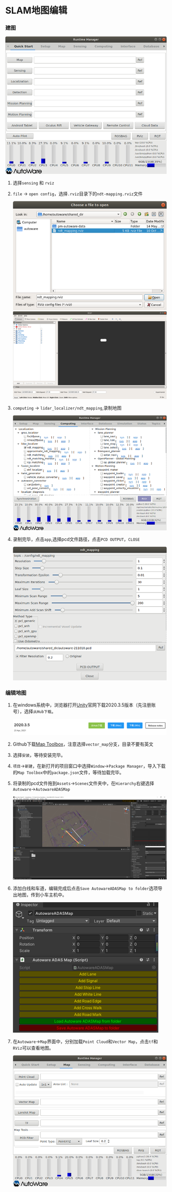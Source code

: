 # SLAM地图编辑
### 建图
![Quick Start](../_static/autoware_quick_start.png)
1. 选择`sensing` 和 `rviz`

2. `file` -> `open config`，选择`.rviz`目录下的`ndt-mapping.rviz`文件

    ![](../_static/RVIZ_1.png)
    ![](../_static/RVIZ.png)

3. `computing` -> `lidar_localizer/ndt_mapping`,录制地图

    ![](../_static/autoware_computing_1.png)

4. 录制完毕，点击`app`,选择pcd文件路径，点击`PCD OUTPUT`，`CLOSE`

   ![](../_static/autoware_computing_4.png)

### 编辑地图

1. 在windows系统中，浏览器打开[Unity](https://unity.cn/releases/full/2020#548653c6c3de)官网下载2020.3.5版本（先注册账号），选择`从Hub下载`。

   ![](../_static/001.png)

2. Github下载[Map Toolbox](https://github.com/autocore-ai/MapToolbox/tree/vector_map)，注意选择`vector_map`分支，目录不要有英文
3. 选择`安装`，等待安装完毕。
4. `项目`->`新建`，在新打开的项目窗口中选择`Window`->`Package Manager`，导入下载的`Map Toolbox`中的`package.json`文件，等待加载完毕。
5. 将录制的pcd文件拖到`Assets`->`Scenes`文件夹中，在`Hierarchy`右键选择`Autoware`->`AutowareADASMap`

   ![](../_static/unity1.png)

6. 添加白线和车道，编辑完成后点击`Save AutowareADASMap to folder`选项导出地图，传到小车主机中。

   ![](../_static/unity2.png)

7. 在`Autoware`->`Map`界面中，分别加载`Point Cloud`和`Vector Map`，点击`tf`和`RViz`可以查看地图。

   ![](../_static/map_0.png)